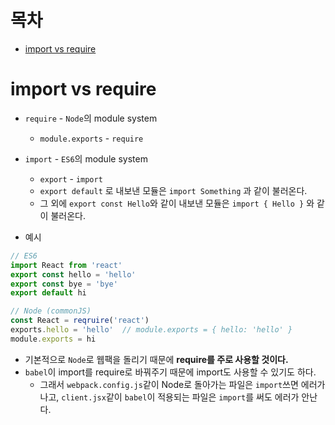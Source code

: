 # 목차

* [import vs require](#import-vs-require)

# import vs require

* `require` - `Node`의 module system
  * `module.exports` - `require`
* `import` - `ES6`의 module system
  * `export` - `import`
  * `export default` 로 내보낸 모듈은 `import Something` 과 같이 불러온다.
  * 그 외에 `export const Hello`와 같이 내보낸 모듈은 `import { Hello }` 와 같이 불러온다.

* 예시

```javascript
// ES6
import React from 'react'
export const hello = 'hello'
export const bye = 'bye'
export default hi

// Node (commonJS)
const React = reqruire('react')
exports.hello = 'hello'  // module.exports = { hello: 'hello' }
module.exports = hi
```

* 기본적으로 `Node`로 웹팩을 돌리기 때문에 **require를 주로 사용할 것이다.**
* `babel`이 import를 require로 바꿔주기 때문에 import도 사용할 수 있기도 하다.
  * 그래서 `webpack.config.js`같이 Node로 돌아가는 파일은 `import`쓰면 에러가 나고, `client.jsx`같이 `babel`이 적용되는 파일은 `import`를 써도 에러가 안난다.